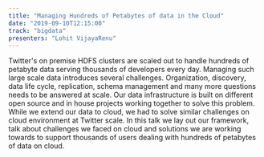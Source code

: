 ```yaml
---
title: "Managing Hundreds of Petabytes of data in the Cloud"
date: "2019-09-10T12:15:00"
track: "bigdata"
presenters: "Lohit VijayaRenu"
---
```


Twitter's on premise HDFS clusters are scaled out to handle hundreds of petabyte data serving thousands of developers every day. Managing such large scale data introduces several challenges. Organization, discovery, data life cycle, replication, schema management and many more questions needs to be answered at scale. Our data infrastructure is built on different open source and in house projects working together to solve this problem. While we extend our data to cloud, we had to solve similar challenges on cloud environment at Twitter scale. In this talk we lay out our framework, talk about challenges we faced on cloud and solutions we are working towards to support thousands of users dealing with hundreds of petabytes of data on cloud. 
